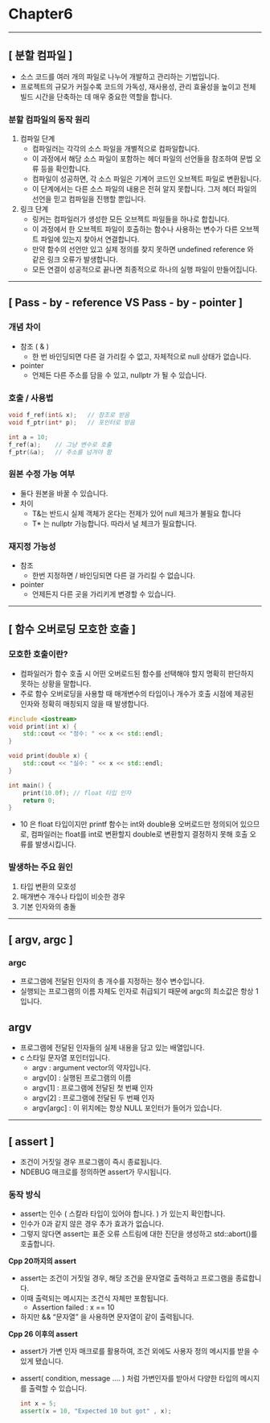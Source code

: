 # Chapter6

---

## [ 분할 컴파일 ]

- 소스 코드를 여러 개의 파일로 나누어 개발하고 관리하는 기법입니다.
- 프로젝트의 규모가 커질수록 코드의 가독성, 재사용성, 관리 효율성을 높이고 전체 빌드 시간을 단축하는 데 매우 중요한 역할을 합니다.

### 분할 컴파일의 동작 원리

1. 컴파일 단계
    - 컴파일러는 각각의 소스 파일을 개별적으로 컴파일합니다.
    - 이 과정에서 해당 소스 파일이 포함하는 헤더 파일의 선언들을 참조하여 문법 오류 등을 확인합니다.
    - 컴파일이 성공하면, 각 소스 파일은 기계어 코드인 오브젝트 파일로 변환됩니다.
    - 이 단계에서는 다른 소스 파일의 내용은 전혀 알지 못합니다. 그저 헤더 파일의 선언을 믿고 컴파일을 진행할 뿐입니다.
2. 링크 단계
    - 링커는 컴파일러가 생성한 모든 오브젝트 파일들을 하나로 합칩니다.
    - 이 과정에서 한 오브젝트 파일이 호출하는 함수나 사용하는 변수가 다른 오브젝트 파일에 있는지 찾아서 연결합니다.
    - 만약 함수의 선언만 있고 실제 정의를 찾지 못하면 undefined reference 와 같은 링크 오류가 발생합니다.
    - 모든 연결이 성공적으로 끝나면 최종적으로 하나의 실행 파일이 만들어집니다.

---

## [ Pass - by - reference  VS  Pass - by - pointer ]

### 개념 차이

- 참조 ( & )
    - 한 번 바인딩되면 다른 걸 가리킬 수 없고, 자체적으로 null 상태가 없습니다.
- pointer
    - 언제든 다른 주소를 담을 수 있고, nullptr 가 될 수 있습니다.

### 호출 / 사용법

```cpp
void f_ref(int& x);   // 참조로 받음
void f_ptr(int* p);   // 포인터로 받음

int a = 10;
f_ref(a);    // 그냥 변수로 호출
f_ptr(&a);   // 주소를 넘겨야 함
```

### 원본 수정 가능 여부

- 둘다 원본을 바꿀 수 있습니다.
- 차이
    - T&는 반드시 실제 객체가 온다는 전제가 있어 null 체크가 불필요 합니다
    - T* 는 nullptr 가능합니다. 따라서 널 체크가 필요합니다.

### 재지정 가능성

- 참조
    - 한번 지정하면 / 바인딩되면 다른 걸 가리킬 수 없습니다.
- pointer
    - 언제든지 다른 곳을 가리키게 변경할 수 있습니다.

---

## [ 함수 오버로딩 모호한 호출 ]

### 모호한 호출이란?

- 컴파일러가 함수 호출 시 어떤 오버로드된 함수를 선택해야 할지 명확히 판단하지 못하는 상황을 말합니다.
- 주로 함수 오버로딩을 사용할 때 매개변수의 타입이나 개수가 호출 시점에 제공된 인자와 정확히 매칭되지 않을 때 발생합니다.

```cpp
#include <iostream>
void print(int x) {
    std::cout << "정수: " << x << std::endl;
}

void print(double x) {
    std::cout << "실수: " << x << std::endl;
}

int main() {
    print(10.0f); // float 타입 인자
    return 0;
}
```

- 10 은 float 타입이지만 printf 함수는 int와 double용 오버로드만 정의되어 있으므로, 컴파일러는 float를 int로 변환할지 double로 변환할지 결정하지 못해 호출 오류를 발생시킵니다.

### 발생하는 주요 원인

1. 타입 변환의 모호성
2. 매개변수 개수나 타입이 비슷한 경우
3. 기본 인자와의 충돌

---

## [ argv, argc ]

### argc

- 프로그램에 전달된 인자의 총 개수를 지정하는 정수 변수입니다.
- 실행되는 프로그램의 이름 자체도 인자로 취급되기 때문에 argc의 최소값은 항상 1입니다.

## argv

- 프로그램에 전달된 인자들의 실제 내용을 담고 있는 배열입니다.
- c 스타일 문자열 포인터입니다.
    - argv : argument vector의 약자입니다.
    - argv[0] : 실행된 프로그램의 이름
    - argv[1] : 프로그램에 전달된 첫 번째 인자
    - argv[2] : 프로그램에 전달된 두 번째 인자
    - argv[argc] : 이 위치에는 항상 NULL 포인터가 들어가 있습니다.

---

## [ assert ]

- 조건이 거짓일 경우 프로그램이 즉시 종료됩니다.
- NDEBUG 매크로를 정의하면 assert가 무시됩니다.

### 동작 방식

- assert는 인수 ( 스칼라 타입이 있어야 합니다.  ) 가 있는지 확인합니다.
- 인수가 0과 같지 않은 경우 추가 효과가 없습니다.
- 그렇지 않다면 assert는 표준 오류 스트림에 대한 진단을 생성하고 std::abort()를 호출합니다.

**Cpp 20까지의 assert**

- assert는 조건이 거짓일 경우, 해당 조건을 문자열로 출력하고 프로그램을 종료합니다.
- 이때 출력되는 메시지는 조건식 자체만 포함됩니다.
    - Assertion failed : x == 10
- 하지만 && “문자열” 을 사용하면 문자열이 같이 출력됩니다.

**Cpp 26 이후의 assert**

- assert가 가변 인자 매크로를 활용하여, 조건 외에도 사용자 정의 메시지를 받을 수 있게 됐습니다.
- assert( condition, message …. ) 처럼 가변인자를 받아서 다양한 타입의 메시지를 출력할 수 있습니다.
    
    ```cpp
    int x = 5;
    assert(x = 10, "Expected 10 but got" , x);
    ```
